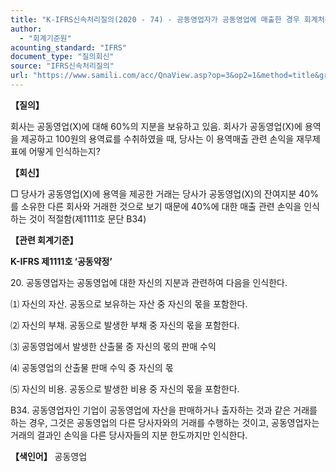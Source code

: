 ```yaml
---
title: "K-IFRS신속처리질의(2020 - 74) - 공동영업자가 공동영업에 매출한 경우 회계처리"
author:
  - "회계기준원"
acounting_standard: "IFRS"
document_type: "질의회신"
source: "IFRS신속처리질의"
url: "https://www.samili.com/acc/QnaView.asp?op=3&op2=1&method=title&group=2124-15;1&orgcode=3&searchword=&page=27&code=K%2DIFRS%EC%8B%A0%EC%86%8D%EC%B2%98%EB%A6%AC%EC%A7%88%EC%9D%98%2D74%3A202009"
---
```

**【질의】**

  

회사는 공동영업(X)에 대해 60%의 지분을 보유하고 있음. 회사가 공동영업(X)에 용역을 제공하고 100원의 용역료를 수취하였을 때, 당사는 이 용역매출 관련 손익을 재무제표에 어떻게 인식하는지?

  
  

**【회신】**

  

□ 당사가 공동영업(X)에 용역을 제공한 거래는 당사가 공동영업(X)의 잔여지분 40%를 소유한 다른 회사와 거래한 것으로 보기 때문에 40%에 대한 매출 관련 손익을 인식하는 것이 적절함(제1111호 문단 B34)

  
  

**【관련 회계기준】**

  

**K-IFRS 제1111호 ‘공동약정’**

  

20\. 공동영업자는 공동영업에 대한 자신의 지분과 관련하여 다음을 인식한다.

⑴ 자신의 자산. 공동으로 보유하는 자산 중 자신의 몫을 포함한다.

⑵ 자신의 부채. 공동으로 발생한 부채 중 자신의 몫을 포함한다.

⑶ 공동영업에서 발생한 산출물 중 자신의 몫의 판매 수익

⑷ 공동영업의 산출물 판매 수익 중 자신의 몫

⑸ 자신의 비용. 공동으로 발생한 비용 중 자신의 몫을 포함한다.

  

B34. 공동영업자인 기업이 공동영업에 자산을 판매하거나 출자하는 것과 같은 거래를 하는 경우, 그것은 공동영업의 다른 당사자와의 거래를 수행하는 것이고, 공동영업자는 거래의 결과인 손익을 다른 당사자들의 지분 한도까지만 인식한다.

  
  

**【색인어】** 공동영업
